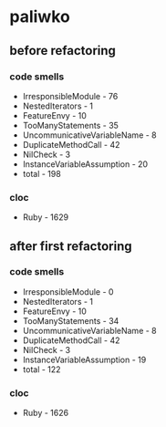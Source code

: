 # paliwko

## before refactoring
### code smells
* IrresponsibleModule - 76
* NestedIterators - 1
* FeatureEnvy - 10
* TooManyStatements - 35
* UncommunicativeVariableName - 8
* DuplicateMethodCall - 42
* NilCheck - 3
* InstanceVariableAssumption - 20
* total - 198
### cloc
* Ruby - 1629

## after first refactoring
### code smells
* IrresponsibleModule - 0
* NestedIterators - 1
* FeatureEnvy - 10
* TooManyStatements - 34
* UncommunicativeVariableName - 8
* DuplicateMethodCall - 42
* NilCheck - 3
* InstanceVariableAssumption - 19
* total - 122
### cloc
* Ruby - 1626
